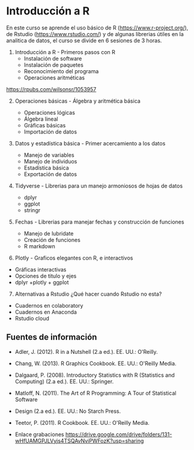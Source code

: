 # Introducción a R

En este curso se aprende el uso básico de R (https://www.r-project.org/), de Rstudio (https://www.rstudio.com/) y de algunas librerias útiles en la analitica de datos, el curso se divide en 6 sesiones de 3 horas.


1. Introducción a R - Primeros pasos con R 
    - Instalación de software 
    - Instalación de paquetes 
    - Reconocimiento del programa
    - Operaciones aritméticas

https://rpubs.com/wilsonsr/1053957

2. Operaciones básicas  - Álgebra y aritmética básica 
      - Operaciones lógicas 
      - Álgebra lineal
      - Gráficas básicas
      - Importación de datos

3. Datos y estadística básica  - Primer acercamiento a los datos 
      - Manejo de variables 
      - Manejo de individuos 
      - Estadística básica 
      - Exportación de datos

4. Tidyverse - Librerias para un manejo armoniosos de hojas de datos
    - dplyr
    - ggplot 
    - stringr

5. Fechas - Librerias para manejar fechas y construcción de funciones 
    - Manejo de lubridate
    - Creación de funciones 
    - R markdown

6. Plotly - Graficos elegantes con R, e interactivos 
- Gráficas interactivas 
- Opciones de titulo y ejes 
- dplyr +plotly + ggplot

7. Alternativas a Rstudio ¿Qué hacer cuando Rstudio no esta? 
- Cuadernos en colaboratory
- Cuadernos en Anaconda
- Rstudio cloud



## Fuentes de información
 - Adler, J. (2012). R in a Nutshell (2.a ed.). EE. UU.: O'Reilly.
 - Chang, W. (2013). R Graphics Cookbook. EE. UU.: O'Reilly Media.
 - Dalgaard, P. (2008). Introductory Statistics with R (Statistics and Computing)
(2.a ed.). EE. UU.: Springer.
- Matloff, N. (2011). The Art of R Programming: A Tour of Statistical Software
- Design (2.a ed.). EE. UU.: No Starch Press.
- Teetor, P. (2011). R Cookbook. EE. UU.: O'Reilly Media.

- Enlace grabaciones
https://drive.google.com/drive/folders/131-wHfUAMGPJLVyjs4TSQAvNviPWFozK?usp=sharing
